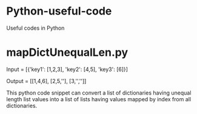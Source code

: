 # Python-useful-code
Useful codes in Python


# mapDictUnequalLen.py
Input = [{'key1': [1,2,3], 'key2': [4,5], 'key3': [6]}]

Output = [[1,4,6], [2,5,''], [3,'','']]

This python code snippet can convert a list of dictionaries having unequal length list values into a list of lists having values mapped by index from all dictionaries.
